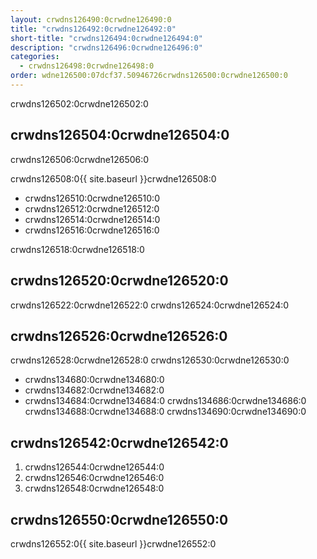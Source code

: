 ```yaml
---
layout: crwdns126490:0crwdne126490:0
title: "crwdns126492:0crwdne126492:0"
short-title: "crwdns126494:0crwdne126494:0"
description: "crwdns126496:0crwdne126496:0"
categories:
  - crwdns126498:0crwdne126498:0
order: wdne126500:07dcf37.50946726crwdns126500:0crwdne126500:0
---
```

crwdns126502:0crwdne126502:0

## crwdns126504:0crwdne126504:0

crwdns126506:0crwdne126506:0

crwdns126508:0{{ site.baseurl }}crwdne126508:0

- crwdns126510:0crwdne126510:0
- crwdns126512:0crwdne126512:0
- crwdns126514:0crwdne126514:0
- crwdns126516:0crwdne126516:0

crwdns126518:0crwdne126518:0

## crwdns126520:0crwdne126520:0

crwdns126522:0crwdne126522:0 crwdns126524:0crwdne126524:0

## crwdns126526:0crwdne126526:0

crwdns126528:0crwdne126528:0 crwdns126530:0crwdne126530:0

- crwdns134680:0crwdne134680:0
- crwdns134682:0crwdne134682:0
- crwdns134684:0crwdne134684:0 crwdns134686:0crwdne134686:0 crwdns134688:0crwdne134688:0 crwdns134690:0crwdne134690:0

## crwdns126542:0crwdne126542:0

1. crwdns126544:0crwdne126544:0
2. crwdns126546:0crwdne126546:0
3. crwdns126548:0crwdne126548:0

## crwdns126550:0crwdne126550:0

crwdns126552:0{{ site.baseurl }}crwdne126552:0